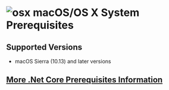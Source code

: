 

# ![osx](../res/apple_med.png) macOS/OS X System Prerequisites

## Supported Versions

  - macOS Sierra (10.13) and later versions


## [More .Net Core Prerequisites Information](https://docs.microsoft.com/en-us/dotnet/core/macos-prerequisites?tabs=netcore2x)
